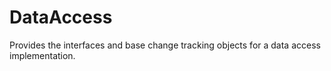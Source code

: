 # DataAccess
Provides the interfaces and base change tracking objects for a data access implementation.
